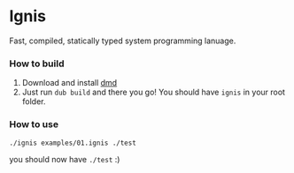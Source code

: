 # Ignis
Fast, compiled, statically typed system programming lanuage.

### How to build
1. Download and install [dmd](https://dlang.org/download.html#dmd)
2. Just run ``dub build`` and there you go! You should have ``ignis`` in your root folder.

### How to use
```
./ignis examples/01.ignis ./test
```
you should now have ``./test`` :) 